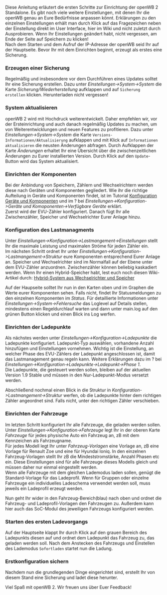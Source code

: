 Diese Anleitung erläutert die ersten Schritte zur Einrichtung der openWB 2 Standalone. Es gibt noch viele weitere Einstellungen, mit denen Ihr die openWB genau an Eure Bedürfnisse anpassen könnt. Erklärungen zu den einzelnen Einstellungen erhält man durch Klick auf das Fragezeichen neben der Einstellung direkt im User Interface, hier im Wiki und nicht zuletzt durch Ausprobieren. Wenn Ihr Einstellungen geändert habt, nicht vergessen, am Ende der Seite auf Speichern zu klicken!  
Nach dem Starten und dem Aufruf der IP-Adresse der openWB seid Ihr auf der Hauptseite. Bevor Ihr mit dem Einrichten beginnt, erzeugt als erstes eine Sicherung. 


### Erzeugen einer Sicherung
Regelmäßig und insbesondere vor dem Durchführen eines Updates solltet Ihr eine Sicherung erstellen. Dazu unter _Einstellungen->System->System_ die Karte _Sicherung/Wiederherstellung_ aufklappen und auf `Sicherung erstellen` klicken. Herunterladen nicht vergessen!

### System aktualisieren
openWB 2 wird mit Hochdruck weiterentwickelt. Daher empfehlen wir, vor der Ersteinrichtung und auch danach regelmäßig Updates zu machen, um von Weiterentwicklungen und neuen Features zu profitieren. Dazu unter _Einstellungen->System->System_ die Karte `Versions-Informationen/Aktualisierung` aufklappen und mit Klick auf `Informationen aktualisieren` die neusten Änderungen abfragen. Durch Aufklappen der Karte _Änderungen_ erhaltet Ihr eine Übersicht über die zwischenzeitlichen Änderungen zu Eurer installierten Version. Durch Klick auf den `Update`-Button wird das System aktualisiert.

### Einrichten der Komponenten
Bei der Anbindung von Speichern, Zählern und Wechselrichtern werden diese nach Geräten und Komponenten gegliedert. Wie ihr die richtige Aufteilung in Geräte und Komponenten findet, ist  im Tutorial [Konfiguration Geräte und Komponenten]() und im ? bei _Einstellungen->Konfiguration->Geräte und Komoponenten->Verfügbare Geräte_ erklärt.  
Zuerst wird der EVU-Zähler konfiguriert. Danach fügt Ihr alle Zwischenzähler, Speicher und Wechselrichter Eurer Anlage hinzu.

### Konfiguration des Lastmanagments
Unter _Einstellungen->Konfiguration->Lastmangement->Einstellungen_ stellt Ihr die maximale Leistung und maximalen Ströme für jeden Zähler ein.  
Im nächsten Schritt ordnet Ihr unter _Einstellungen->Konfiguration->Lastmangement->Struktur_ eure Komponenten entsprechend Eurer Anlage an. Speicher und Wechselrichter sind im Normalfall auf der Ebene unter dem EVU-Zähler anzuordnen. Zwischenzähler können beliebig kaskadiert werden. Wenn Ihr einen Hybrid-Speicher habt, lest euch noch diesen Wiki-Artikel durch: [Hybrid-System aus Wechselrichter und Speicher](https://github.com/openWB/core/wiki/Hybrid-System-aus-Wechselrichter-und-Speicher)

Auf der Haupseite solltet Ihr nun in den Karten oben und im Graphen die Werte eurer Komponenten sehen. Falls nicht, findet Ihr Statusmeldungen zu den einzelnen Komponenten im _Status_. Für detaillierte Informationen unter _Einstellungen->System->Fehlersuche_ das Loglevel auf Details stellen, mindestens einen Regeldurchlauf warten und dann unter main.log auf den grünen Button klicken und einen Blick ins Log werfen.

### Einrichten der Ladepunkte
Als nächstes werden unter _Einstellungen->Konfiguration->Ladepunkte_ die Ladepunkte konfiguriert. Ladepunkt-Typ auswählen, vorhandene Anzahl hinzufügen und Einstellungen vornehmen. Wichtig ist die Einstellung, an welcher Phase des EVU-Zählers der Ladepunkt angeschlossen ist, damit das Lastmanagement genau regeln kann. Weitere Erklärungen dazu im ? bei _Einstellungen->Konfiguration->Ladepunkte->*Ladepunkt*->Phase 1_.  
Die Ladepunkte, die gesteuert werden sollen, bleiben auf der aktuellen Version 1.9 Stable und müssen in den Nur-Ladepunkt-Modus versetzt werden.

Abschließend nochmal einen Blick in die Struktur in _Konfiguration->Lastmangement->Struktur_ werfen, ob die Ladepunkte hinter dem richtigen Zähler angeordnet sind. Falls nicht, unter den richtigen Zähler verschieben.

### Einrichten der Fahrzeuge
Im letzten Schritt konfiguriert Ihr alle Fahrzeuge, die geladen werden sollen. Unter _Einstellungen->Konfiguration->Fahrzeuge_ legt Ihr in der oberen Karte _Fahrzeuge_ für jedes physische Auto ein Fahrzeug an, zB mit dem Kennzeichen als Fahrzeugname.  
Für jedes Modell legt Ihr unter _Fahrzeug-Vorlagen_ eine Vorlage an, zB eine Vorlage für Renault Zoe und eine für Hyundai Ioniq. In den einzelnen Fahrzeug-Vorlagen stellt Ihr zB die Mindeststromstärke, Anzahl Phasen etc ein. Diese Einstellungen sind für alle Fahrzeuge dieses Modells gleich und müssen daher nur einmal eingestellt werden.  
Wenn alle Fahrzeuge mit dem gleichen Lademodus laden sollen, genügt die Standard-Vorlage für das Ladeprofil. Wenn für Gruppen oder einzelne Fahrzeuge ein individuelles Ladeschema verwendet werden soll, muss jeweils ein Ladeprofil erzeugt werden.

Nun geht Ihr wider in den Fahrzeug-Bereich(blau) nach oben und ordnet die Fahrzeug- und Ladeprofil-Vorlagen den Fahrzeugen zu. Außerdem kann hier auch das SoC-Modul des jeweiligen Fahrzeugs konfiguriert werden.

### Starten des ersten Ladevorgangs
Auf der Hauptseite klappt Ihr durch Klick auf den grauen Bereich des Ladepunkts diesen auf und ordnet dem Ladepunkt das Fahrzeug zu, das geladen werden soll. Nach dem Anstecken des Fahrzeugs und Einstellen des Lademodus `Sofortladen` startet nun die Ladung.

### Erstkonfiguration sichern
Nachdem nun die grundlegenden Dinge eingerichtet sind, erstellt Ihr von diesem Stand eine Sicherung und ladet diese herunter.

Viel Spaß mit openWB 2. Wir freuen uns über Euer Feedback!

